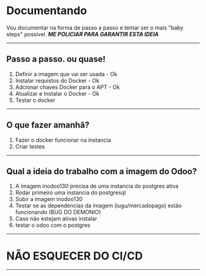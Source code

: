 
# Documentando

Vou documentar na forma de passo a passo e tentar ser o mais "baby steps" possível. ***ME POLICIAR PARA GARANTIR ESTA IDEIA***

------------

Passo a passo. ou quase!
----

1. Definir a imagem que vai ser usada - Ok
2. Instalar requistos do Docker - Ok
3. Adcionar chaves Docker para o APT - Ok
4. Atualizar e Instalar o Docker - Ok
5. Testar o docker

------------

O que fazer amanhã?
----

1. Fazer o docker funcionar na instancia
2. Criar testes

------------

Qual a ideia do trabalho com a imagem do Odoo?
----

1. A imagem inodoo130 precisa de uma instancia do postgres ativa
2. Rodar primeiro uma instancia do postgresql
3. Subir a imagem inodoo130
4. Testar se as dependencias da imagem (iugu/mercadopago) estão funcionando (BUG DO DEMONIO)
5. Caso não estejam ativas instalar
6. testar o odoo com o postgres

------------

NÃO ESQUECER DO CI/CD
====

------------
